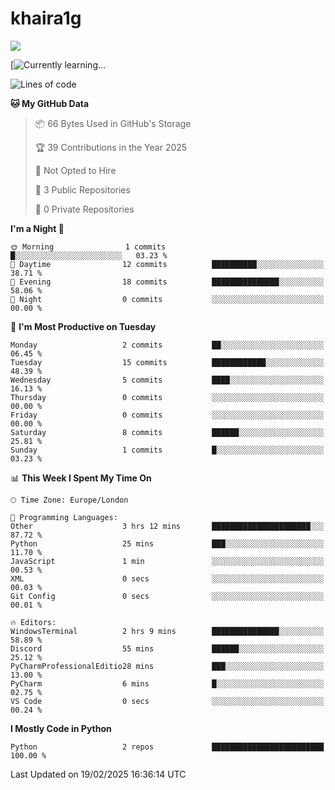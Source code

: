 # khaira1g

![](https://komarev.com/ghpvc/?username=khaira1g)

[![Currently learning...](https://github-readme-tech-stack.vercel.app/api/cards?title=Currently+learning...&lineCount=1&line1=python%2Cpython%2Cfff100%3Bhtml5%2Chtml5%2Cff5800%3Bcss%2Ccss%2C00e0ff%3Bjavascript%2Cjavascript%2Cfff100%3B)

<!--START_SECTION:waka-->
![Lines of code](https://img.shields.io/badge/From%20Hello%20World%20I%27ve%20Written-1.8%20thousand%20lines%20of%20code-blue)

**🐱 My GitHub Data** 

> 📦 66 Bytes Used in GitHub's Storage 
 > 
> 🏆 39 Contributions in the Year 2025
 > 
> 🚫 Not Opted to Hire
 > 
> 📜 3 Public Repositories 
 > 
> 🔑 0 Private Repositories 
 > 
**I'm a Night 🦉** 

```text
🌞 Morning                1 commits           █░░░░░░░░░░░░░░░░░░░░░░░░   03.23 % 
🌆 Daytime                12 commits          ██████████░░░░░░░░░░░░░░░   38.71 % 
🌃 Evening                18 commits          ███████████████░░░░░░░░░░   58.06 % 
🌙 Night                  0 commits           ░░░░░░░░░░░░░░░░░░░░░░░░░   00.00 % 
```
📅 **I'm Most Productive on Tuesday** 

```text
Monday                   2 commits           ██░░░░░░░░░░░░░░░░░░░░░░░   06.45 % 
Tuesday                  15 commits          ████████████░░░░░░░░░░░░░   48.39 % 
Wednesday                5 commits           ████░░░░░░░░░░░░░░░░░░░░░   16.13 % 
Thursday                 0 commits           ░░░░░░░░░░░░░░░░░░░░░░░░░   00.00 % 
Friday                   0 commits           ░░░░░░░░░░░░░░░░░░░░░░░░░   00.00 % 
Saturday                 8 commits           ██████░░░░░░░░░░░░░░░░░░░   25.81 % 
Sunday                   1 commits           █░░░░░░░░░░░░░░░░░░░░░░░░   03.23 % 
```


📊 **This Week I Spent My Time On** 

```text
🕑︎ Time Zone: Europe/London

💬 Programming Languages: 
Other                    3 hrs 12 mins       ██████████████████████░░░   87.72 % 
Python                   25 mins             ███░░░░░░░░░░░░░░░░░░░░░░   11.70 % 
JavaScript               1 min               ░░░░░░░░░░░░░░░░░░░░░░░░░   00.53 % 
XML                      0 secs              ░░░░░░░░░░░░░░░░░░░░░░░░░   00.03 % 
Git Config               0 secs              ░░░░░░░░░░░░░░░░░░░░░░░░░   00.01 % 

🔥 Editors: 
WindowsTerminal          2 hrs 9 mins        ███████████████░░░░░░░░░░   58.89 % 
Discord                  55 mins             ██████░░░░░░░░░░░░░░░░░░░   25.12 % 
PyCharmProfessionalEditio28 mins             ███░░░░░░░░░░░░░░░░░░░░░░   13.00 % 
PyCharm                  6 mins              █░░░░░░░░░░░░░░░░░░░░░░░░   02.75 % 
VS Code                  0 secs              ░░░░░░░░░░░░░░░░░░░░░░░░░   00.24 % 
```

**I Mostly Code in Python** 

```text
Python                   2 repos             █████████████████████████   100.00 % 
```




 Last Updated on 19/02/2025 16:36:14 UTC
<!--END_SECTION:waka-->
